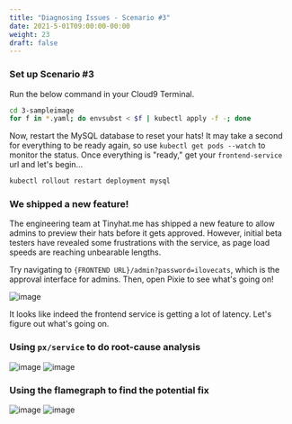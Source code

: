 ```yaml
---
title: "Diagnosing Issues - Scenario #3"
date: 2021-5-01T09:00:00-00:00
weight: 23
draft: false
---
```

### Set up Scenario #3
Run the below command in your Cloud9 Terminal.
```bash
cd 3-sampleimage
for f in *.yaml; do envsubst < $f | kubectl apply -f -; done
```
Now, restart the MySQL database to reset your hats! It may take a second for everything to be ready again, so use `kubectl get pods --watch` to monitor the status. Once everything is "ready," get your `frontend-service` url and let's begin...

```bash
kubectl rollout restart deployment mysql
```

### We shipped a new feature!
The engineering team at Tinyhat.me has shipped a new feature to allow admins to preview their hats before it gets approved. However, initial beta testers have revealed some frustrations with the service, as page load speeds are reaching unbearable lengths. 

Try navigating to `{FRONTEND URL}/admin?password=ilovecats`, which is the approval interface for admins. Then, open Pixie to see what's going on!

![image](/images/pixie/3-cluster.png)

It looks like indeed the frontend service is getting a lot of latency. Let's figure out what's going on. 

### Using `px/service` to do root-cause analysis

![image](/images/pixie/3-service-1.png)
![image](/images/pixie/3-service-2.png)


### Using the flamegraph to find the potential fix
![image](/images/pixie/3-flamegraph-1.png)
![image](/images/pixie/3-flamegraph-2.png)
